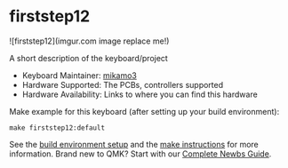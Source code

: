 # firststep12

![firststep12](imgur.com image replace me!)

A short description of the keyboard/project

* Keyboard Maintainer: [mikamo3](https://github.com/yourusername)
* Hardware Supported: The PCBs, controllers supported
* Hardware Availability: Links to where you can find this hardware

Make example for this keyboard (after setting up your build environment):

    make firststep12:default

See the [build environment setup](https://docs.qmk.fm/#/getting_started_build_tools) and the [make instructions](https://docs.qmk.fm/#/getting_started_make_guide) for more information. Brand new to QMK? Start with our [Complete Newbs Guide](https://docs.qmk.fm/#/newbs).
